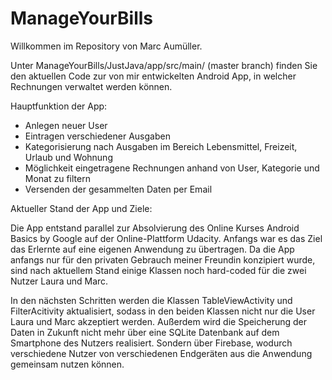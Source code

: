 # ManageYourBills
Willkommen im Repository von Marc Aumüller.

Unter ManageYourBills/JustJava/app/src/main/ (master branch) finden Sie den aktuellen Code zur von mir entwickelten 
Android App, in welcher Rechnungen verwaltet werden können. 

Hauptfunktion der App:

- Anlegen neuer User
- Eintragen verschiedener Ausgaben
- Kategorisierung nach Ausgaben im Bereich Lebensmittel, Freizeit, Urlaub und Wohnung
- Möglichkeit eingetragene Rechnungen anhand von User, Kategorie und Monat zu filtern
- Versenden der gesammelten Daten per Email

Aktueller Stand der App und Ziele:

Die App entstand parallel zur Absolvierung des Online Kurses Android Basics by Google auf der Online-Plattform Udacity.
Anfangs war es das Ziel das Erlernte auf eine eigenen Anwendung zu übertragen.
Da die App anfangs nur für den privaten Gebrauch meiner Freundin konzipiert wurde, sind nach aktuellem Stand einige Klassen noch hard-coded für die zwei Nutzer Laura und Marc.

In den nächsten Schritten werden die Klassen TableViewActivity und FilterAcitivity aktualisiert, sodass in den beiden Klassen nicht nur die User Laura und Marc akzeptiert werden.
Außerdem wird die Speicherung der Daten in Zukunft nicht mehr über eine SQLite Datenbank auf dem Smartphone des Nutzers realisiert.
Sondern über Firebase, wodurch verschiedene Nutzer von verschiedenen Endgeräten aus die Anwendung gemeinsam nutzen können.

  	


